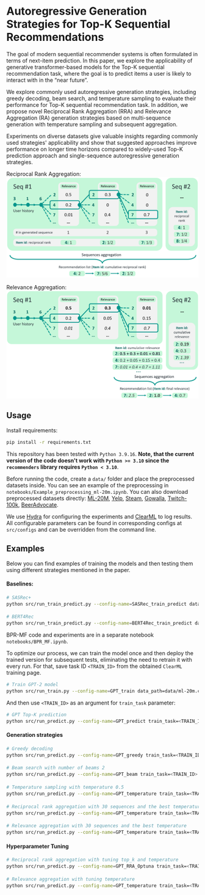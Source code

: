 # Autoregressive Generation Strategies for Top-K Sequential Recommendations

The goal of modern sequential recommender systems is often formulated in terms of next-item prediction. In this paper, we explore the applicability of generative transformer-based models for the Top-K sequential recommendation task, where the goal is to predict items a user is likely to interact with in the “near future”. 

We explore commonly used autoregressive generation strategies, including greedy decoding, beam search, and temperature sampling to evaluate their performance for Top-K sequential recommendation task. In addition, we propose novel Reciprocal Rank Aggregation (RRA) and Relevance Aggregation (RA) generation strategies based on multi-sequence generation with temperature sampling and subsequent aggregation. 

Experiments on diverse datasets give valuable insights regarding commonly used strategies' applicability and show that suggested approaches improve performance on longer time horizons compared to widely-used Top-K prediction approach and single-sequence autoregressive generation strategies. 

Reciprocal Rank Aggregation:
![RRA scheme](assets/strat1.png?raw=true)

Relevance Aggregation:
![RA scheme](assets/strat2.png?raw=true)

## Usage

Install requirements:
```sh
pip install -r requirements.txt
```
This repository has been tested with `Python 3.9.16`. **Note, that the current version of the code doesn't work with `Python >= 3.10` since the `recommenders` library requires `Python < 3.10`**.

Before running the code, create a `data/` folder and place the preprocessed datasets inside. You can see an example of the preprocessing in `notebooks/Example_preprocessing_ml-20m.ipynb`. You can also download preprocessed datasets directly: [ML-20M](https://disk.yandex.ru/d/bsp3rd-l_EpExA), [Yelp](https://disk.yandex.ru/d/UTKDilplnEV2iA), [Steam](https://disk.yandex.ru/d/4a2zDGsNnrR9rA), [Gowalla](https://disk.yandex.ru/d/K5K2CYuQF9KhMA), [Twitch-100k](https://disk.yandex.ru/d/lPiiN5ug0WQ3gw), [BeerAdvocate](https://disk.yandex.ru/d/8nImZhLxbLrkIw).

We use [Hydra](https://hydra.cc/) for configuring the experiments and [ClearML](`https://clear.ml/docs/latest/docs`) to log results.
All configurable parameters can be found in corresponding configs at `src/configs` and can be overridden from the command line.


## Examples

Below you can find examples of training the models and then testing them using different strategies mentioned in the paper.

#### Baselines:
```sh
# SASRec+
python src/run_train_predict.py --config-name=SASRec_train_predict data_path=data/ml-20m.csv task_name=ml-20m_SASRec_train_predict dataloader.test_batch_size=256 model_params.hidden_units=256

# BERT4Rec
python src/run_train_predict.py --config-name=BERT4Rec_train_predict data_path=data/ml-20m.csv task_name=ml-20m_BERT4Rec_train_predict dataloader.test_batch_size=256 model_params.hidden_size=256
```

BPR-MF code and experiments are in a separate notebook `notebooks/BPR_MF.ipynb`.

To optimize our process, we can train the model once and then deploy the trained version for subsequent tests, eliminating the need to retrain it with every run. For that, save task ID `<TRAIN_ID>` from the obtained `ClearML` training page.
```sh
# Train GPT-2 model
python src/run_train.py --config-name=GPT_train data_path=data/ml-20m.csv task_name=ml-20m_GPT_train dataloader.test_batch_size=256 model_params.n_embd=256
```
And then use `<TRAIN_ID>` as an argument for `train_task` parameter:
```sh
# GPT Top-K prediction
python src/run_predict.py --config-name=GPT_predict train_task=<TRAIN_ID> task_name=ml-20m_GPT_predict dataloader.test_batch_size=256
```

#### Generation strategies

```sh
# Greedy decoding
python src/run_predict.py --config-name=GPT_greedy train_task=<TRAIN_ID> task_name=ml-20m_GPT_greedy dataloader.test_batch_size=72

# Beam search with number of beams 2
python src/run_predict.py --config-name=GPT_beam train_task=<TRAIN_ID> task_name=ml-20m_GPT_beam generation_params.num_beams=2 dataloader.test_batch_size=72

# Temperature sampling with temperature 0.5
python src/run_predict.py --config-name=GPT_temperature train_task=<TRAIN_ID> task_name=ml-20m_GPT_temperature generation_params.temperature=0.5 dataloader.test_batch_size=72

# Reciprocal rank aggregation with 30 sequences and the best temperature with the best top_k
python src/run_predict.py --config-name=GPT_temperature train_task=<TRAIN_ID> task_name=ml-20m_GPT_multisequence generation_params.temperature=0.6 mode='reciprocal_rank_aggregation' generation_params.num_return_sequences=30 generation_params.top_k=20 dataloader.test_batch_size=72

# Relevance aggregation with 30 sequences and the best temperature 
python src/run_predict.py --config-name=GPT_temperature train_task=<TRAIN_ID> task_name=ml-20m_GPT_multisequence generation_params.temperature=0.7 mode='relevance_aggregation' generation_params.num_return_sequences=30 generation_params.top_k=0 dataloader.test_batch_size=72
```

#### Hyperparameter Tuning

```sh
# Reciprocal rank aggregation with tuning top_k and temperature
python src/run_predict.py --config-name=GPT_RRA_Optuna train_task=<TRAIN_ID> task_name=ml-20m_GPT_multisequence dataloader.test_batch_size=72 --multirun 

# Relevance aggregation with tuning temperature
python src/run_predict.py --config-name=GPT_temperature train_task=<TRAIN_ID> task_name=ml-20m_GPT_multisequence generation_params.temperature='choice(1e-3, 3e-3, 1e-2, 3e-2, 5e-2, 0.1, 0.2, 0.3, 0.5, 0.6, 0.7, 1.0, 1.3, 1.6, 2.0, 3.0, 5.0)' mode='relevance_aggregation' generation_params.num_return_sequences=30 generation_params.top_k=0 dataloader.test_batch_size=72 --multirun
```

